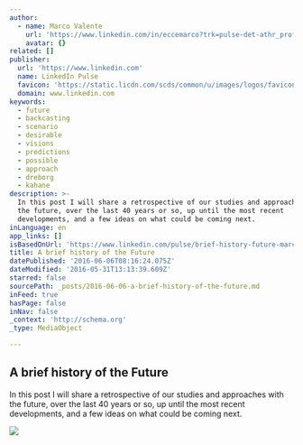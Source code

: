```yaml
---
author:
  - name: Marco Valente
    url: 'https://www.linkedin.com/in/eccemarco?trk=pulse-det-athr_prof-art_hdr'
    avatar: {}
related: []
publisher:
  url: 'https://www.linkedin.com'
  name: LinkedIn Pulse
  favicon: 'https://static.licdn.com/scds/common/u/images/logos/favicons/v1/favicon.ico'
  domain: www.linkedin.com
keywords:
  - future
  - backcasting
  - scenario
  - desirable
  - visions
  - predictions
  - possible
  - approach
  - dreborg
  - kahane
description: >-
  In this post I will share a retrospective of our studies and approaches with
  the future, over the last 40 years or so, up until the most recent
  developments, and a few ideas on what could be coming next.
inLanguage: en
app_links: []
isBasedOnUrl: 'https://www.linkedin.com/pulse/brief-history-future-marco-valente'
title: A brief history of the Future
datePublished: '2016-06-06T08:16:24.075Z'
dateModified: '2016-05-31T13:13:39.609Z'
starred: false
sourcePath: _posts/2016-06-06-a-brief-history-of-the-future.md
inFeed: true
hasPage: false
inNav: false
_context: 'http://schema.org'
_type: MediaObject

---
```

<article style=""><h1>A brief history of the Future</h1><p>In this post I will share a retrospective of our studies and approaches with the future, over the last 40 years or so, up until the most recent developments, and a few ideas on what could be coming next.</p><img src="https://media.licdn.com/mpr/mpr/AAEAAQAAAAAAAAf6AAAAJDliMjc3Y2ViLWFlYzEtNDlkNS04YTQ3LTFjZDEyMTE5MDRmMw.jpg" /></article>